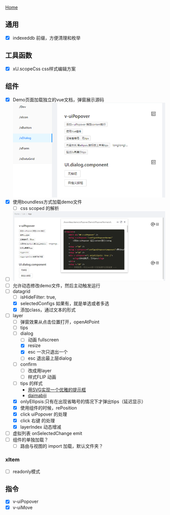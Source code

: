[Home](./README.md)


## 通用
- [x] indexeddb 前缀，方便清理和枚举

## 工具函数
- [x] xU.scopeCss css样式编辑方案


## 组件 

- [x] Demo页面加载独立的vue文档，弹窗展示源码
  ![](README.md_assets/2022-12-02-16-25-39.png)
- [x] 使用boundless方式加载demo文件
  - [ ] css scoped 的解析  
- [ ] ![](README.todo.md_assets/2022-12-08-18-42-03.png)
- [ ] 允许动态修改demo文件，然后主动触发运行
- [ ] datagrid
  - [ ] isHideFilter: true,
  - [x] selectedConfigs  如果有，就是单选或者多选
  - [x] 添加class，通过文本的形式
- [ ] layer
    - [ ] 弹窗效果从点击位置打开，openAtPoint
    - [ ] tips
    - [ ] dialog
      - [ ] 动画 fullscreen
      - [x] resize
      - [x] esc 一次只退出一个
      - [ ] esc 退出最上层dialog
    - [ ] confirm
      - [ ] 改成用layer
      - [ ] 样式FLIP 动画
    - [ ] tips 的样式
      - [用SVG实现一个优雅的提示框](https://zhuanlan.zhihu.com/p/143876210)
      - [daimabiji](http://demo.daimabiji.com/1553/)
    - [x] onlyEllipsis:只有在出现省略号的情况下才弹出tips（延迟显示）
    - [x] 使用组件的时候，rePosition
    - [x] click uiPopover 的处理
    - [x] click 右键 的处理
    - [x] layerIndex 动态增减
- [ ] 虚拟列表 onSelectedChange emit
- [ ] 组件的单独加载？
    - [ ] 路由与视图的 import 加载，默认文件夹？

### xItem

- [ ] readonly模式

## 指令

- [x] v-uiPopover
- [x] v-uiMove